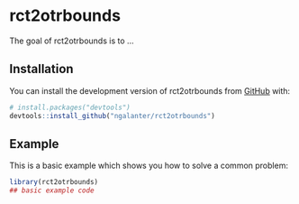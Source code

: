 
<!-- README.md is generated from README.Rmd. Please edit that file -->

# rct2otrbounds

<!-- badges: start -->
<!-- badges: end -->

The goal of rct2otrbounds is to …

## Installation

You can install the development version of rct2otrbounds from
[GitHub](https://github.com/) with:

``` r
# install.packages("devtools")
devtools::install_github("ngalanter/rct2otrbounds")
```

## Example

This is a basic example which shows you how to solve a common problem:

``` r
library(rct2otrbounds)
## basic example code
```
